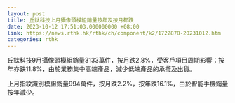 ```yaml
---
layout: post
title: 丘鈦科技上月攝像頭模組銷量按年及按月都跌
date: 2023-10-12 17:51:03.000000000 +08:00
link: https://news.rthk.hk/rthk/ch/component/k2/1722878-20231012.htm
categories: rthk
---
```


丘鈦科技9月攝像頭模組銷量3133萬件，按月跌2.8%，受客戶項目周期影響；按年亦跌11.8%，由於業務集中高端產品，減少低端產品的承攬及出貨。

上月指紋識別模組銷量994萬件，按月跌2.2%，按年跌16.1%，由於智能手機銷量按年減少。
